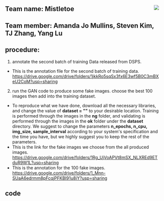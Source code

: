 ## Team name: Mistletoe <img align="right" src="https://encrypted-tbn0.gstatic.com/images?q=tbn:ANd9GcTNrFsIu_0BIWuO5Bji5Vg6Cfm1_AeuIrH83A&usqp=CAU">

## Team member: Amanda Jo Mullins, Steven Kim, TJ Zhang, Yang Lu

## procedure:
1. annotate the second batch of training Data released from DSPS. 
- This is the annotation file for the second batch of training data. https://drive.google.com/drive/folders/1jkkRo5sqSx3fx6E3wf5B0C3mBXeU2CoM?usp=sharing
2. run the GAN code to produce some fake images. choose the best 100 images then add into the training dataset.
- To reproduce what we have done, download all the necessary libraries, and change the value of **dataset = ""** to your desirable location. Training is performed through the images in the **ng** folder, and validating is performed through the images in the **ok** folder under the **dataset** directory. We suggest to change the parameters **n_epochs, n_cpu, img_size, sample_interval** according to your system's specification and the time you have, but we highly suggest you to keep the rest of the parameters.
- This is the link for the fake images we choose from the all produced images.  https://drive.google.com/drive/folders/1Rg_UjVoAPVt8mSX_NLXREd9ETduR9W1L?usp=sharing
- This is the annotation for the 100 fake images. https://drive.google.com/drive/folders/1_Mnn-SUaA6edrmm8pFcqjPFKBI91u8iY?usp=sharing



## code

